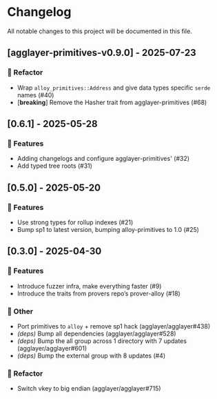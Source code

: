 # Changelog

All notable changes to this project will be documented in this file.

## [agglayer-primitives-v0.9.0] - 2025-07-23

### 🚜 Refactor

- Wrap `alloy_primitives::Address` and give data types specific `serde` names (#40)
- [**breaking**] Remove the Hasher trait from agglayer-primitives (#68)

## [0.6.1] - 2025-05-28

### 🚀 Features

- Adding changelogs and configure agglayer-primitives' (#32)
- Add typed tree roots (#31)

## [0.5.0] - 2025-05-20

### 🚀 Features

- Use strong types for rollup indexes (#21)
- Bump sp1 to latest version, bumping alloy-primitives to 1.0 (#25)

## [0.3.0] - 2025-04-30

### 🚀 Features

- Introduce fuzzer infra, make everything faster (#9)
- Introduce the traits from provers repo’s prover-alloy (#18)

### 💼 Other

- Port primitives to `alloy` + remove sp1 hack (agglayer/agglayer#438)
- *(deps)* Bump all dependencies (agglayer/agglayer#528)
- *(deps)* Bump the all group across 1 directory with 7 updates (agglayer/agglayer#601)
- *(deps)* Bump the external group with 8 updates (#4)

### 🚜 Refactor

- Switch vkey to big endian (agglayer/agglayer#715)


